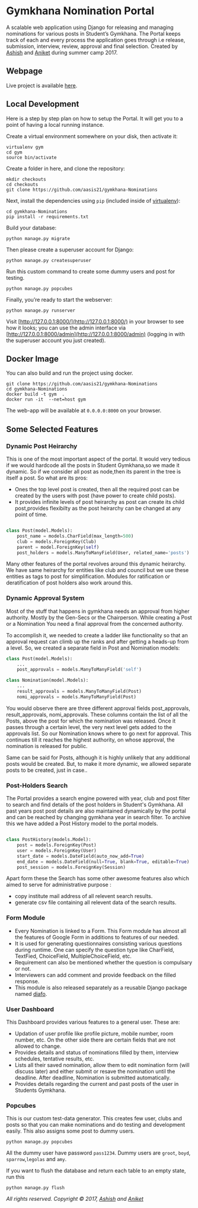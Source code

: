 # Gymkhana Nomination Portal
 A scalable web application using Django for releasing and managing nominations for various posts in Student’s Gymkhana. The Portal keeps track of each and every process the application goes through i.e release, submission, interview, review, approval and final selection. Created by [Ashish](https://github.com/aasis21) and [Aniket](https://github.com/aniketp41) during summer camp 2017.

 ## Webpage
Live project is available [here](https://gymkhana.pythonanywhere.com).

## Local Development
Here is a step by step plan on how to setup the Portal. It will get you to a point of having a local running instance.

Create a virtual environment somewhere on your disk, then activate it:
```
virtualenv gym
cd gym
source bin/activate
```
Create a folder in here, and clone the repository:
```
mkdir checkouts
cd checkouts
git clone https://github.com/aasis21/gymkhana-Nominations
```
Next, install the dependencies using  `pip`  (included inside of  [virtualenv](http://pypi.python.org/pypi/virtualenv)):
```
cd gymkhana-Nominations
pip install -r requirements.txt
```
Build your database:
```
python manage.py migrate
```
Then please create a superuser account for Django:
```
python manage.py createsuperuser
```
Run this custom command to create some dummy users and post for testing.
```
python manage.py popcubes
```
Finally, you’re ready to start the webserver:
```
python manage.py runserver
```
Visit  [http://127.0.0.1:8000/](http://127.0.0.1:8000/)  in your browser to see how it looks; you can use the admin interface via  [http://127.0.0.1:8000/admin](http://127.0.0.1:8000/admin)  (logging in with the superuser account you just created).

## Docker Image
You can also build and run the project using docker.
```
git clone https://github.com/aasis21/gymkhana-Nominations
cd gymkhana-Nominations
docker build -t gym  .
docker run -it  --net=host gym
```
The web-app will be available at  `0.0.0.0:8000`  on your browser.

## Some Selected Features
### Dynamic Post Heirarchy
This is one of the most important aspect of the portal. It would very tedious if we would hardcode all the posts in Student Gymkhana,so we made it dynamic. So if we consider all post as node,then its parent in the tree is itself a post. So what are its pros:
-  Ones the top level post is created, then all the required post can be created by the users with post (have power to create child posts).
- It provides infinite levels of post heirarchy as post can create its child post,provides flexibilty as the post heirarchy can be changed at any point of time.

```python

class Post(model.Models):
    post_name = models.CharField(max_length=500)
    club = models.ForeignKey(Club)
    parent = model.ForeignKey(self)
    post_holders = models.ManyToManyField(User, related_name='posts')

```

Many other features of the portal revolves around this dynamic heirarchy. We have same heirarchy for entities like club and council but we use these entities as tags to post for simplification. Modules for ratification or deratification of post holders also work around this.


### Dynamic Approval System
Most of the stuff that happens in gymkhana needs an approval from higher authority. Mostly by the Gen-Secs or the Chairperson. While creating a Post or a Nomination You need a final approval from the concerned authority.

To accomplish it, we needed to create a ladder like functionality so that an approval request can climb up the ranks and after getting a heads-up from a level. So, we created a separate field in Post and Nomination models:

```python
class Post(model.Models):
    ...
    post_approvals = models.ManyToManyField('self')

class Nomination(model.Models):
    ...
    result_approvals = models.ManyToManyField(Post)
    nomi_approvals = models.ManyToManyField(Post)

```
You would observe there are three different approval fields post_approvals, result_approvals, nomi_approvals. These columns contain the list of all the Posts, above the post for which the nomination was released. Once it passes through a certain level, the very next level gets added to the approvals list. So our Nomination knows where to go next for approval. This continues till it reaches the highest authority, on whose approval, the nomination is released for public.

Same can be said for Posts, although it is highly unlikely that any additional posts would be created. But, to make it more dynamic, we allowed separate posts to be created, just in case..

### Post-Holders Search
The Portal provides a search engine powered with year, club and post filter to search and find details of the post holders in Student's Gymkhana. All past years post post details are also maintained dynamically by the portal and can be reached by changing gymkhana year in search filter. To archive this we have added a Post History model to the portal models.

```python

class PostHistory(models.Model):
    post = models.ForeignKey(Post)
    user = models.ForeignKey(User)
    start_date = models.DateField(auto_now_add=True)
    end_date = models.DateField(null=True, blank=True, editable=True)
    post_session = models.ForeignKey(Session)

```

Apart form these the Search has some other awesome features also which aimed to serve for administrative purpose :
- copy institute mail address of all relevent search results.
- generate csv file containing all relevent data of the search results.


### Form Module
- Every Nomination is linked to a Form. This Form module has almost all the features of Google Form in additions to features of our needed.  
- It is used for generating questionnaires consisting various questions during runtime. One can specify the question type like CharField, TextFied, ChoiceField, MultipleChoiceField, etc.
-  Requirement can also be mentioned whether the question is compulsary or not.
- Interviewers can add comment and provide feedback on the filled response.
-  This module is also released separately as a reusable Django package named [diafo](https://github.com/aasis21/diafo).

### User Dashboard
This Dashboard provides various features to a general user. These are:
- Updation of user profile like profile picture, mobile number, room number, etc. On the other side there are certain fields that are not allowed to change.
- Provides details and status of nominations filled by them, interview schedules, tentative results, etc.
- Lists all their saved nomination, allow them to edit nomination form (will discuss later) and either submit or resave the nomination until the deadline. After deadline, Nomination is submitted automatically.
- Provides details regarding the current and past posts of the user in Students Gymkhana.

### Popcubes
This is our custom test-data generator. This creates few user, clubs and posts so that you can make nominations and do testing and development easily. This also assigns some post to dummy users.

```
python manage.py popcubes
```

All the dummy user have password `pass1234`. Dummy users are `groot`, `boyd`, `sparrow`,`legolas` and `amy`.

If you want to flush the database and return each table to an empty state, run this
```
python manage.py flush  
```

*All rights reserved. Copyright © 2017,   [Ashish](https://github.com/aasis21) and [Aniket](https://github.com/aniketp41)*
